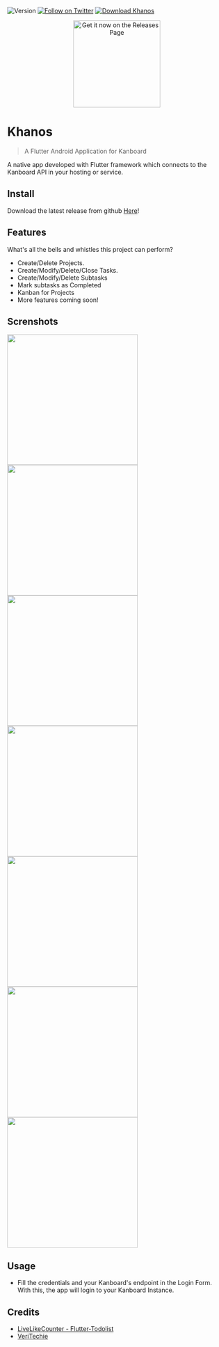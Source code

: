 ![Version](https://img.shields.io/badge/version-v1.0.9-red)
[![Follow on Twitter](https://img.shields.io/badge/twitter-@thejoseaponte-blue.svg)](https://twitter.com/thejoseaponte)
[![Download Khanos](https://img.shields.io/badge/download-khanos-green)](https://github.com/Jeoxs/khanos/releases)

[<p align="center"><img src="https://user-images.githubusercontent.com/1626493/125200977-3a0fe480-e23b-11eb-8112-f3ccbe1f9bb4.png"
      alt="Get it now on the Releases Page"
      height="200"></p>](https://github.com/Jeoxs/khanos/releases)
      
# Khanos
> A Flutter Android Application for Kanboard

A native app developed with Flutter framework which connects to the Kanboard API in your hosting or service.

## Install

Download the latest release from github [Here](https://github.com/Jeoxs/khanos/releases)!

## Features

What's all the bells and whistles this project can perform?
* Create/Delete Projects.
* Create/Modify/Delete/Close Tasks.
* Create/Modify/Delete Subtasks
* Mark subtasks as Completed
* Kanban for Projects
* More features coming soon!

## Screnshots

<a href="https://user-images.githubusercontent.com/1626493/125201153-d2a66480-e23b-11eb-86fb-493f569f0e4f.jpg"><img src="https://user-images.githubusercontent.com/1626493/125201153-d2a66480-e23b-11eb-86fb-493f569f0e4f.jpg" height="300"></img></a>
<a href="https://user-images.githubusercontent.com/1626493/125201147-d0440a80-e23b-11eb-906e-3e7bd0153810.jpg"><img src="https://user-images.githubusercontent.com/1626493/125201147-d0440a80-e23b-11eb-906e-3e7bd0153810.jpg" height="300"></img></a>
<a href="https://user-images.githubusercontent.com/1626493/125201148-d0dca100-e23b-11eb-80ab-7e0b8cedc9a2.jpg"><img src="https://user-images.githubusercontent.com/1626493/125201148-d0dca100-e23b-11eb-80ab-7e0b8cedc9a2.jpg" height="300"></img></a>
<a href="https://user-images.githubusercontent.com/1626493/125201149-d1753780-e23b-11eb-8598-da514c78f9f7.jpg"><img src="https://user-images.githubusercontent.com/1626493/125201149-d1753780-e23b-11eb-8598-da514c78f9f7.jpg" height="300"></img></a>
<a href="https://user-images.githubusercontent.com/1626493/125201152-d20dce00-e23b-11eb-84ab-26e2ca45dec8.jpg"><img src="https://user-images.githubusercontent.com/1626493/125201152-d20dce00-e23b-11eb-84ab-26e2ca45dec8.jpg" height="300"></img></a>
<a href="https://user-images.githubusercontent.com/1626493/125201151-d20dce00-e23b-11eb-825c-20b6cf3bbca6.jpg"><img src="https://user-images.githubusercontent.com/1626493/125201151-d20dce00-e23b-11eb-825c-20b6cf3bbca6.jpg" height="300"></img></a>
<a href="https://user-images.githubusercontent.com/1626493/125201150-d1753780-e23b-11eb-81bd-104ec25cc0c0.jpg"><img src="https://user-images.githubusercontent.com/1626493/125201150-d1753780-e23b-11eb-81bd-104ec25cc0c0.jpg" height="300"></img></a>

## Usage
* Fill the credentials and your Kanboard's endpoint in the Login Form. With this, the app will login to your Kanboard Instance.
## Credits
* [LiveLikeCounter - Flutter-Todolist]
* [VeriTechie]


[LiveLikeCounter - Flutter-Todolist]: https://github.com/LiveLikeCounter/Flutter-Todolist
[VeriTechie]: https://github.com/VeroMoreno
